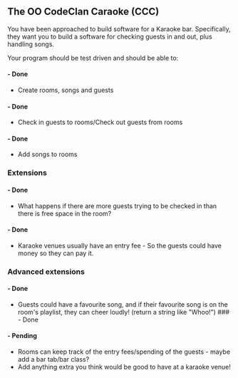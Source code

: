 
## The OO CodeClan Caraoke (CCC)

You have been approached to build software for a Karaoke bar. Specifically, they want you to build a software for checking guests in and out, plus handling songs.

Your program should be test driven and should be able to:

#### - Done
- Create rooms, songs and guests
#### - Done
- Check in guests to rooms/Check out guests from rooms
#### - Done
- Add songs to rooms

### Extensions

#### - Done
- What happens if there are more guests trying to be checked in than there is free space in the room? 
#### - Done
- Karaoke venues usually have an entry fee - So the guests could have money so they can pay it. 


### Advanced extensions

#### - Done
- Guests could have a favourite song, and if their favourite song is on the room's playlist, they can cheer loudly! (return a string like "Whoo!") ### - Done
#### - Pending
- Rooms can keep track of the entry fees/spending of the guests - maybe add a bar tab/bar class?
- Add anything extra you think would be good to have at a karaoke venue!
